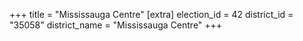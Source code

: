 +++
title = "Mississauga Centre"
[extra]
election_id = 42
district_id = "35058"
district_name = "Mississauga Centre"
+++
